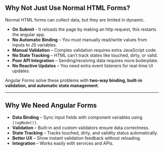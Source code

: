 

## Why Not Just Use Normal HTML Forms?
Normal HTML forms can collect data, but they are limited in dynamic.


- **On Submit** - It reloads the page by making an http request, this restarts the angular app.
- **No Automatic Binding** – You must manually read/write values from inputs to JS variables.
- **Manual Validation** – Complex validation requires extra JavaScript code.
- **No State Tracking** – HTML can’t track states like touched, dirty, or valid.
- **Poor API Integration** – Sending/receiving data requires more boilerplate.
- **No Reactive Updates** – You need extra event listeners for real-time UI updates.

Angular Forms solve these problems with **two-way binding, built-in validation, and automatic state management**.

---

## Why We Need Angular Forms
- **Data Binding** – Sync input fields with component variables using `[(ngModel)]`.
- **Validation** – Built-in and custom validators ensure data correctness.
- **State Tracking** – Tracks touched, dirty, and validity status automatically.
- **Better UX** – Show instant validation feedback without reloading.
- **Integration** – Works easily with services and APIs.
